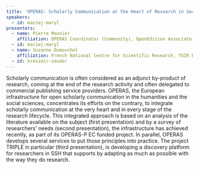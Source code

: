 ```yaml
---
title: 'OPERAS: Scholarly Communication at the Heart of Research in Social Sciences and Humanities'
speakers:
  - id: maciej-maryl
presenters:
  - name: Pierre Mounier
    affiliation: OPERAS Coordinator (Community), OpenEdition Associate Director, DOAB Co-Director
  - id: maciej-maryl
  - name: Suzanne Dumouchel
    affiliation: French National Centre for Scientific Research, TGIR Huma-Num
  - id: kresimir-zauder
---
```


Scholarly communication is often considered as an adjunct by-product of research, coming at the end of the research activity and often delegated to commercial publishing service providers. OPERAS, the European infrastructure for open scholarly communication in the humanities and the social sciences, concentrates its efforts on the contrary, to integrate scholarly communication at the very heart and in every stage of the research lifecycle. This integrated approach is based on an analysis of the literature available on the subject (first presentation) and by a survey of researchers' needs (second presentation), the infrastructure has achieved recently, as part of its OPERAS-P EC funded project. In parallel, OPERAS develops several services to put those principles into practice. The project TRIPLE in particular (third presentation), is developing a discovery platform for researchers in SSH that supports by adapting as much as possible with the way they do research.
